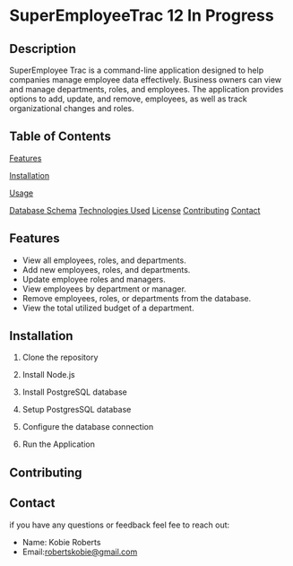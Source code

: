 # SuperEmployeeTrac 12 In Progress

## Description

SuperEmployee Trac is a command-line application designed to help companies manage employee data effectively.
Business owners can view and manage departments, roles, and employees. The application provides options to add, update, and remove, employees, as well as track organizational changes and roles.

## Table of Contents 
[Features](#features)

[Installation](#installation)

[Usage](#Usage)

[Database Schema](#DatabaseSchema)
[Technologies Used](#TechnologiesUsed)
[License](#license)
[Contributing](#contributing)
[Contact](#contact)

## Features

- View all employees, roles, and departments.
- Add new employees, roles, and departments.
- Update employee roles and managers.
- View employees by department or manager.
- Remove employees, roles, or departments from the database.
- View the total utilized budget of a department.

## Installation
1. Clone the repository

2. Install Node.js

3. Install PostgreSQL database

4. Setup PostgresSQL database

5. Configure the database connection

6. Run the Application 

## Contributing 

## Contact 

if you have any questions or feedback feel fee to reach out:

- Name: Kobie Roberts
- Email:<robertskobie@gmail.com>



